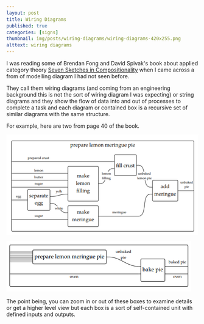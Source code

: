 ```yaml
---
layout: post
title: Wiring Diagrams
published: true
categories: [signs]
thumbnail: img/posts/wiring-diagrams/wiring-diagrams-420x255.png
alttext: wiring diagrams
---
```


I was reading some of Brendan Fong and David Spivak's book about applied category 
theory <a href="http://math.mit.edu/~dspivak/teaching/sp18/7Sketches.pdf">Seven 
Sketches in Compositionality</a> when I came across a from of modelling diagram I 
had not seen before. 

They call them wiring diagrams (and coming from an engineering background this is not 
the sort of wiring diagram I was expecting) or string diagrams and they show the flow 
of data into and out of processes to complete a task and each diagram or contained box 
is a recursive set of similar diagrams with the same structure. 

For example, here are two from page 40 of the book. 

![recipe 1](/img/posts/wiring-diagrams/prepare.png)

![recipe 2](/img/posts/wiring-diagrams/baking.png)

The point being, you can zoom in or out of these boxes to examine details or get a higher 
level view but each box is a sort of self-contained unit with defined inputs and outputs.
